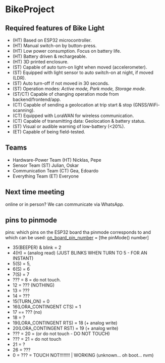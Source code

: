 # BikeProject

## Required features of Bike Light
- (HT) Based on ESP32 microcontroller.
- (HT) Manual switch-on by button-press.
- (HT) Low power consumption. Focus on battery life.
- (HT) Battery driven & rechargeable.
- (HT) 3D printed enclosure.
- (ST) Capable of auto turn-on light when moved (accelerometer).
- (ST) Equipped with light sensor to auto switch-on at night, if moved (LDR).
- (ST) Auto turn-off if not moved in 30 seconds.
- (ST) Operation modes: *Active mode, Park mode, Storage mode*.
- (ST/CT) Capable of changing operation mode from backend/frontend/app.
- (CT) Capable of sending a geolocation at trip start & stop (GNSS/WiFi-scanning).
- (CT) Equipped with LoraWAN for wireless communication.
- (CT) Capable of transmitting data: Geolocation & battery status.
- (ST) Visual or audible warning of low-battery (<20%).
- (ET) Capable of being field-tested. 

## Teams
- Hardware-Power Team   (HT) Nicklas, Pepe
- Sensor Team           (ST) Julian, Oskar
- Communication Team    (CT) Gea, Edoardo
- Everything Team       (ET) Everyone

## Next time meeting
online or in person? We can communicate via WhatsApp.

## pins to pinmode
pins: which pins on the ESP32 board tha pinmode corresponds to and which can be used:
[on_board_pin_number]([allocated_for]) = [the pinMode() number]
- 35(BEEPER) & blink = 2 
- 4(H) = (analog read) (JUST BLINKS WHEN TURN TO 5 - FOR AN INSTANT)
- 5(S) = 5,
- 6(S) = 6
- 7(S) = 7
- ??? = 8 = do not touch.
- 12 = ??? (NOTHING)
- 13 = ???
- 14 = ???
- 15(TURN_ON) = 0
- 16(LORA_CONTINGENT CTS) = 1
- 17 == ??? (no)
- 18 = ?
- 19(LORA_CONTINGENT RTS) = 18 (+ analog write)
- 20(LORA_CONTINGENT RST) = 19  (+ analog write) 
- ??? = 20 = (or do not touch - DO NOT TOUCH)
- ??? = 21 = do not touch
- 21 = ?
- 26 = ???
- 0 = ??? = TOUCH NOT!!!!!!!! | WORKING (unknown... oh boot... nvm)


